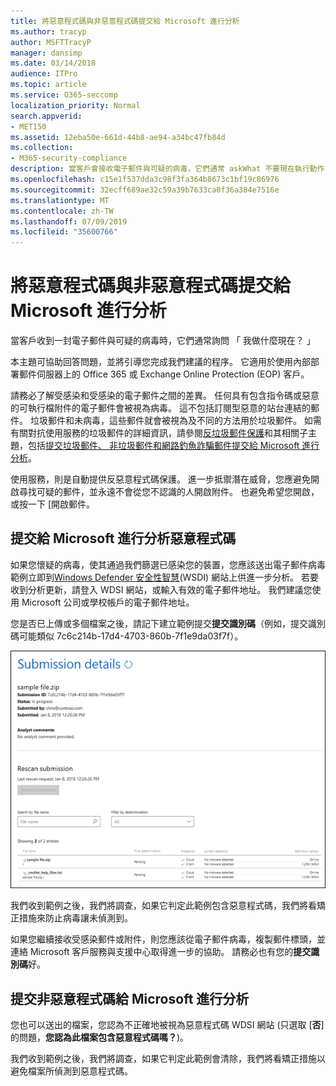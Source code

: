 ```yaml
---
title: 將惡意程式碼與非惡意程式碼提交給 Microsoft 進行分析
ms.author: tracyp
author: MSFTTracyP
manager: dansimp
ms.date: 03/14/2018
audience: ITPro
ms.topic: article
ms.service: O365-seccomp
localization_priority: Normal
search.appverid:
- MET150
ms.assetid: 12eba50e-661d-44b8-ae94-a34bc47fb84d
ms.collection:
- M365-security-compliance
description: 當客戶會接收電子郵件與可疑的病毒，它們通常 askWhat 不要現在執行動作？
ms.openlocfilehash: c15e1f537dda3c98f3fa364b8673c1bf19c86976
ms.sourcegitcommit: 32ecff689ae32c59a39b7633ca0f36a304e7516e
ms.translationtype: MT
ms.contentlocale: zh-TW
ms.lasthandoff: 07/09/2019
ms.locfileid: "35600766"
---
```

# <a name="submitting-malware-and-non-malware-to-microsoft-for-analysis"></a>將惡意程式碼與非惡意程式碼提交給 Microsoft 進行分析

當客戶收到一封電子郵件與可疑的病毒時，它們通常詢問 「 我做什麼現在？ 」
  
本主題可協助回答問題，並將引導您完成我們建議的程序。 它適用於使用內部部署郵件伺服器上的 Office 365 或 Exchange Online Protection (EOP) 客戶。
  
請務必了解受感染和受感染的電子郵件之間的差異。 任何具有包含指令碼或惡意的可執行檔附件的電子郵件會被視為病毒。 這不包括訂閱型惡意的站台連結的郵件。 垃圾郵件和未病毒，這些郵件就會被視為及不同的方法用於垃圾郵件。 如需有關對抗使用服務的垃圾郵件的詳細資訊，請參閱[反垃圾郵件保護](anti-spam-and-anti-malware-protection.md)和其相關子主題，包括[提交垃圾郵件、 非垃圾郵件和網路釣魚詐騙郵件提交給 Microsoft 進行分析](submit-spam-non-spam-and-phishing-scam-messages-to-microsoft-for-analysis.md)。 
  
使用服務，則是自動提供反惡意程式碼保護。 進一步抵禦潛在威脅，您應避免開啟尋找可疑的郵件，並永遠不會從您不認識的人開啟附件。 也避免希望您開啟，或按一下 [開啟郵件。
  
## <a name="submitting-malware-to-microsoft-for-analysis"></a>提交給 Microsoft 進行分析惡意程式碼

如果您懷疑的病毒，使其通過我們篩選已感染您的裝置，您應該送出電子郵件病毒範例立即到[Windows Defender 安全性智慧](https://www.microsoft.com/wdsi/filesubmission)(WSDI) 網站上供進一步分析。 若要收到分析更新，請登入 WDSI 網站，或輸入有效的電子郵件地址。 我們建議您使用 Microsoft 公司或學校帳戶的電子郵件地址。 
  
您是否已上傳或多個檔案之後，請記下建立範例提交**提交識別碼**（例如，提交識別碼可能類似 7c6c214b-17d4-4703-860b-7f1e9da03f7f）。 
  
![Windows Defender 安全性智慧網站中的提交詳細資料](media/EOP-Malware-Protection-Center.png)
  
我們收到範例之後，我們將調查，如果它判定此範例包含惡意程式碼，我們將看矯正措施來防止病毒讓未偵測到。
  
如果您繼續接收受感染郵件或附件，則您應該從電子郵件病毒，複製郵件標頭，並連絡 Microsoft 客戶服務與支援中心取得進一步的協助。 請務必也有您的**提交識別碼**好。 
  
## <a name="submitting-non-malware-to-microsoft-for-analysis"></a>提交非惡意程式碼給 Microsoft 進行分析

您也可以送出的檔案，您認為不正確地被視為惡意程式碼 WDSI 網站 (只選取 [**否**] 的問題，**您認為此檔案包含惡意程式碼嗎？**)。
  
我們收到範例之後，我們將調查，如果它判定此範例會清除，我們將看矯正措施以避免檔案所偵測到惡意程式碼。
  

